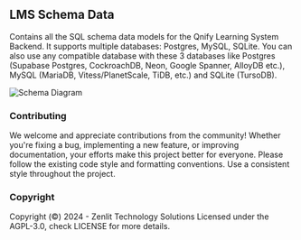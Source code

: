 ## LMS Schema Data

Contains all the SQL schema data models for the Qnify Learning System Backend. It supports multiple databases: Postgres, MySQL, SQLite. You can also use any compatible database with these 3 databases like Postgres (Supabase Postgres, CockroachDB, Neon, Google Spanner, AlloyDB etc.), MySQL (MariaDB, Vitess/PlanetScale, TiDB, etc.) and SQLite (TursoDB).

![Schema Diagram](https://github.com/qnify/lms-schema/blob/main/image.jpg?raw=true)

### Contributing
We welcome and appreciate contributions from the community! Whether you're fixing a bug, implementing a new feature, or improving documentation, your efforts make this project better for everyone. Please follow the existing code style and formatting conventions. Use a consistent style throughout the project.

### Copyright
Copyright (©) 2024 - Zenlit Technology Solutions Licensed under the AGPL-3.0, check LICENSE for more details.